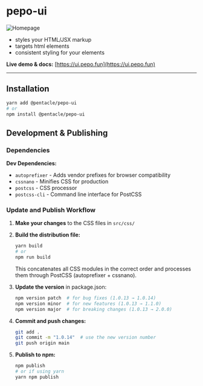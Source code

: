 # pepo-ui

![Homepage](https://img.shields.io/badge/website-ui.pepo.fun-blue)

- styles your HTML/JSX markup  
- targets html elements
- consistent styling for your elements

**Live demo & docs:** [https://ui.pepo.fun](https://ui.pepo.fun)

---

## Installation

```bash
yarn add @pentacle/pepo-ui
# or
npm install @pentacle/pepo-ui
```

## Development & Publishing

### Dependencies

**Dev Dependencies:**
- `autoprefixer` - Adds vendor prefixes for browser compatibility
- `cssnano` - Minifies CSS for production
- `postcss` - CSS processor
- `postcss-cli` - Command line interface for PostCSS

### Update and Publish Workflow

1. **Make your changes** to the CSS files in `src/css/`

2. **Build the distribution file:**
   ```bash
   yarn build
   # or
   npm run build
   ```
   
   This concatenates all CSS modules in the correct order and processes them through PostCSS (autoprefixer + cssnano).

3. **Update the version** in package.json:
   ```bash
   npm version patch  # for bug fixes (1.0.13 → 1.0.14)
   npm version minor  # for new features (1.0.13 → 1.1.0)
   npm version major  # for breaking changes (1.0.13 → 2.0.0)
   ```

4. **Commit and push changes:**
   ```bash
   git add .
   git commit -m "1.0.14"  # use the new version number
   git push origin main
   ```

5. **Publish to npm:**
   ```bash
   npm publish
   # or if using yarn
   yarn npm publish
